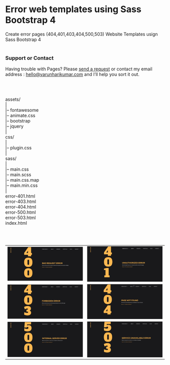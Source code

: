 # Error web templates using Sass Bootstrap 4

Create error pages (404,401,403,404,500,503) Website Templates usign Sass
Bootstrap 4
<br>
<br>


### Support or Contact

Having trouble with Pages? Please [send a request](https://varunharikumar.com/lets-talk.php) or contact my email address : hello@varunharikumar.com and I’ll help you sort it out.

<br>
<br>

assets/<br>
|<br>
|– fontawesome<br>
|– animate.css<br>
|– bootstrap<br>
|– jquery<br>
|<br>
css/<br>
|<br>
|– plugin.css<br>
|<br>
sass/<br>
|<br>
|– main.css<br>
|– main.scss<br>
|– main.css.map<br>
|– main.min.css<br>
|<br>
error-401.html<br>
error-403.html<br>
error-404.html<br>
error-500.html<br>
error-503.html<br>
index.html<br>

<br>
<br>

<table>
  <tbody>
    <tr>
      <td>
        <img
          src="screenshots/Error-400.JPG"
          alt="error 400 website templates"
        />
      </td>
      <td>
        <img
          src="screenshots/Error-401.JPG"
          alt="error 401 website templates"
        />
      </td>     
    </tr>
    <tr>
      <td>
        <img
          src="screenshots/Error-403.JPG"
          alt="error 403 website templates"
        />
      </td>
      <td>
        <img
          src="screenshots/Error-404.JPG"
          alt="error 400 website templates"
        />
      </td>      
    </tr>
    <tr>
      <td>
        <img
          src="screenshots/Error-500.JPG"
          alt="error 401 website templates"
        />
      </td>
      <td>
        <img
          src="screenshots/Error-503.JPG"
          alt="error 403 website templates"
        />
      </td>     
    </tr>
  </tbody>
</table>



